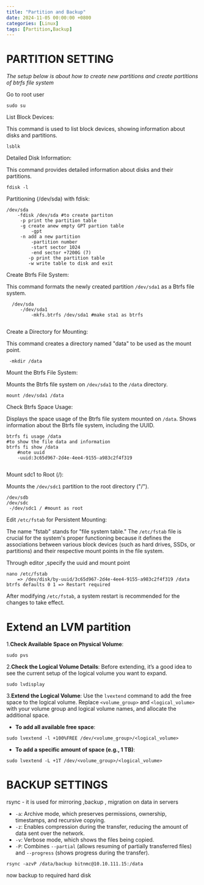 ```yaml
---
title: "Partition and Backup"
date: 2024-11-05 00:00:00 +0800
categories: [Linux]
tags: [Partition,Backup]
---
```

# PARTITION SETTING

*The setup below is about how to create new partitions and create partitions of btrfs file system*

Go to root user
```
sudo su
```

List Block Devices:

This command is used to list block devices, showing information about disks and partitions.

```
lsblk
```

Detailed Disk Information:

This command provides detailed information about disks and their partitions.

```
fdisk -l
```

Partitioning (/dev/sda) with fdisk:

```
/dev/sda
	-fdisk /dev/sda #to create partiton
	 -p print the partition table
	 -g create anew empty GPT partion table
		 -gpt
	 -n add a new partition 
		 -partition number
		 -start sector 1024
		 -end sector +7200G (7)
		-p print the partition table
		-w write table to disk and exit

```

Create Btrfs File System:

This command formats the newly created partition `/dev/sda1` as a Btrfs file system.

```
  /dev/sda
	 -/dev/sda1
		 -mkfs.btrfs /dev/sda1 #make sta1 as btrfs
		
```
Create a Directory for Mounting:

This command creates a directory named "data" to be used as the mount point.

```
 -mkdir /data	
```

Mount the Btrfs File System:

Mounts the Btrfs file system on `/dev/sda1` to the `/data` directory.

```
mount /dev/sda1 /data

```
Check Btrfs Space Usage:

Displays the space usage of the Btrfs file system mounted on `/data`.
Shows information about the Btrfs file system, including the UUID.

```
btrfs fi usage /data
#to show the file data and information
btrfs fi show /data
	#note uuid
	-uuid:3c65d967-2d4e-4ee4-9155-a983c2f4f319 
	
```

Mount sdc1 to Root (/):

Mounts the `/dev/sdc1` partition to the root directory ("/").

```
/dev/sdb
/dev/sdc
 -/dev/sdc1 / #mount as root
```
Edit `/etc/fstab` for Persistent Mounting:

The name "fstab" stands for "file system table." The `/etc/fstab` file is crucial for the system's proper functioning because it defines the associations between various block devices (such as hard drives, SSDs, or partitions) and their respective mount points in the file system.

Through editor ,specify the uuid and mount point 

```
nano /etc/fstab  
    => /dev/disk/by-uuid/3c65d967-2d4e-4ee4-9155-a983c2f4f319 /data btrfs defaults 0 1 => Restart required
```

After modifying `/etc/fstab`, a system restart is recommended for the changes to take effect.


# Extend an LVM partition

1.**Check Available Space on Physical Volume**:

```
sudo pvs
```

2.**Check the Logical Volume Details**: Before extending, it’s a good idea to see the current setup of the logical volume you want to expand.
```
sudo lvdisplay
```

3.**Extend the Logical Volume**: Use the `lvextend` command to add the free space to the logical volume. Replace `<volume_group>` and `<logical_volume>` with your volume group and logical volume names, and allocate the additional space.

- **To add all available free space**:
```
sudo lvextend -l +100%FREE /dev/<volume_group>/<logical_volume>
```

 -  **To add a specific amount of space (e.g., 1 TB)**:
```
sudo lvextend -L +1T /dev/<volume_group>/<logical_volume>
```

# BACKUP SETTINGS
rsync - it is used  for mirroring ,backup , migration on data in servers

- `-a`: Archive mode, which preserves permissions, ownership, timestamps, and recursive copying.
- `-z`: Enables compression during the transfer, reducing the amount of data sent over the network.
- `-v`: Verbose mode, which shows the files being copied.
- `-P`: Combines `--partial` (allows resuming of partially transferred files) and `--progress` (shows progress during the transfer).

```
rsync -azvP /data/backup bitnmc@10.10.111.15:/data
```

now backup to required hard disk 
